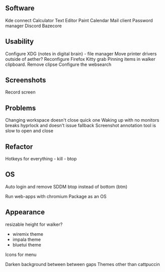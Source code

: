 ## Software
Kde connect
Calculator
Text Editor
Paint
Calendar
Mail client
Password manager
Discord
Bazecore

## Usability
Configure XDG (notes in digital brain) - file manager
Move printer drivers outside of aether?
Reconfigure Firefox
Kitty grab
Pinning items in walker clipboard. Remove clipse
Configure the websearch

## Screenshots
Record screen

## Problems
Changing workspace doesn't close quick one
Waking up with no monitors breaks hyprlock and doesn't issue fallback
Screenshot annotation tool is slow to open and close

## Refactor
Hotkeys for everything
	- kill
	- btop

## OS
Auto login and remove SDDM
btop instead of bottom (btm)

Run web-apps with chromium
Package as an OS

## Appearance
resizable height for walker?

- wiremix theme
- impala theme
- bluetui theme

Icons for menu

Darken background between between gaps
Themes other than cattpuccin
